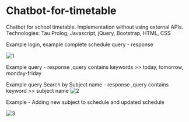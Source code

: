 # Chatbot-for-timetable

Chatbot for school timetable. Implementation without using external APIs. Technologies: Tau Prolog, Javascript, jQuery, Bootstrap, HTML, CSS


Example login, example complete schedule query - response

![1](https://user-images.githubusercontent.com/26230313/74100990-3d2e0f00-4b35-11ea-9546-9f65957d9c03.PNG)



Example query - response ,query contains keywords >> today, tomorrow, monday-friday

Example query Search by Subject name - response ,query contains keyword >> subject name
![2](https://user-images.githubusercontent.com/26230313/74100992-44edb380-4b35-11ea-95aa-3212c4e2db38.PNG)


Example - Adding new subject to schedule and updated schedule

![3](https://user-images.githubusercontent.com/26230313/74100995-4ae39480-4b35-11ea-811f-47eec2a729d9.PNG)
